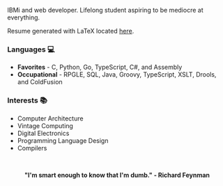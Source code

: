 IBMi and web developer. Lifelong student aspiring to be mediocre at everything. 

Resume generated with LaTeX located [here](https://github.com/barrettotte/Resume/blob/master/barrettotte-resume.pdf).

### Languages 💻
- **Favorites** - C, Python, Go, TypeScript, C#, and Assembly
- **Occupational** - RPGLE, SQL, Java, Groovy, TypeScript, XSLT, Drools, and ColdFusion

### Interests 📚
- Computer Architecture
- Vintage Computing
- Digital Electronics
- Programming Language Design
- Compilers

<br>

<p align="center">
  <strong>"I'm smart enough to know that I'm dumb." - Richard Feynman</strong>
</p>


<!--
<hr>
<br>

<p align="center">
  <img align="center" src="https://github-readme-stats.vercel.app/api/top-langs/?username=barrettotte&exclude_repo=LOTL,Learn,barrettotte.github.io&hide=jupyter%20notebook,JSON,ANTLR,Markdown&langs_count=10&layout=compact" />
</p>
-->
